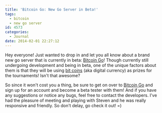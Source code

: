 ```yaml
---
title: 'Bitcoin Go: New Go Server in Beta!'
tags:
  - bitcoin
  - new go server
id: 4573
categories:
  - Journal
date: 2014-02-01 22:27:12
---
```


Hey everyone! Just wanted to drop in and let you all know about a brand new go server that is currently in beta: [Bitcoin Go](https://bitcoingo.io)! Though currently still undergoing development and being in beta, one of the unique factors about them is that they will be using [bit coins](http://en.wikipedia.org/wiki/Bitcoin) (aka digital currency) as prizes for the tournaments! Isn't that awesome?

So since it won't cost you a thing, be sure to get on over to [Bitcoin Go](https://bitcoingo.io) and sign up for an account and become a beta tester with them! And if you have any suggestions or notice any bugs, feel free to contact the developers. I've had the pleasure of meeting and playing with Steven and he was really responsive and friendly. So don't delay, go check it out! =)